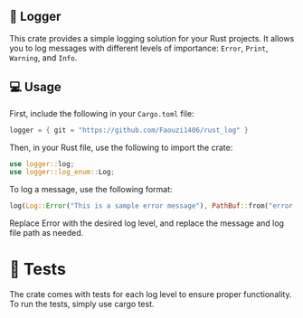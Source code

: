 ## 📝 Logger

This crate provides a simple logging solution for your Rust projects. It allows you to log messages with different levels of importance: `Error`, `Print`, `Warning`, and `Info`.

## 💻 Usage

First, include the following in your `Cargo.toml` file:

```Rust
logger = { git = "https://github.com/Faouzi1406/rust_log" }
```

Then, in your Rust file, use the following to import the crate:

```rust
use logger::log;
use logger::log_enum::Log;
```

To log a message, use the following format:

```Rust 
log(Log::Error("This is a sample error message"), PathBuf::from("error.log"), None);
```

Replace Error with the desired log level, and replace the message and log file path as needed.

# 🧪 Tests
The crate comes with tests for each log level to ensure proper functionality. To run the tests, simply use cargo test.
